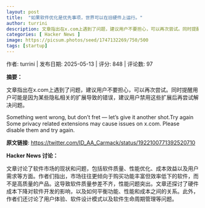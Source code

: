 ```yaml
---
layout: post
title:  "如果软件优化是优先事项，世界可以在旧硬件上运行。"
author: turrini
description: 文章指出在x.com上遇到了问题，建议用户不要担心，可以再次尝试。同时提醒用户可能是因为某些隐私相关的扩展导致的错误，建议用户禁用这些扩展后再尝试解决问题。
categories: [ Hacker News ]
image: https://picsum.photos/seed/1747132269/750/500
tags: [startup]
---
```


作者: turrini | 发布日期: 2025-05-13 | 评分: 848 | 评论数: 97

**摘要：**

文章指出在x.com上遇到了问题，建议用户不要担心，可以再次尝试。同时提醒用户可能是因为某些隐私相关的扩展导致的错误，建议用户禁用这些扩展后再尝试解决问题。

Something went wrong, but don’t fret — let’s give it another shot.Try again Some privacy related extensions may cause issues on x.com. Please disable them and try again.

**原文链接**: https://twitter.com/ID_AA_Carmack/status/1922100771392520710

**Hacker News 讨论：**

文章讨论了软件市场的现状和问题，包括软件质量、性能优化、成本效益以及用户需求等方面。作者们指出，市场往往更倾向于购买功能丰富但效率低下的软件，而不是高质量的产品。这导致软件质量参差不齐，性能问题突出。文章还探讨了硬件成本下降对软件开发的影响，以及如何平衡功能、性能和成本之间的关系。此外，作者们还讨论了用户体验、软件设计模式以及软件生命周期管理等问题。

